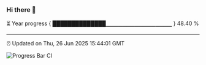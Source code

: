 ### Hi there 👋

⏳ Year progress { ██████████████▁▁▁▁▁▁▁▁▁▁▁▁▁▁▁▁ } 48.40 %

---

⏰ Updated on Thu, 26 Jun 2025 15:44:01 GMT

![Progress Bar CI](https://github.com/IshwaranRudhara/GIT-ACTION/workflows/Progress%20Bar%20CI/badge.svg)
